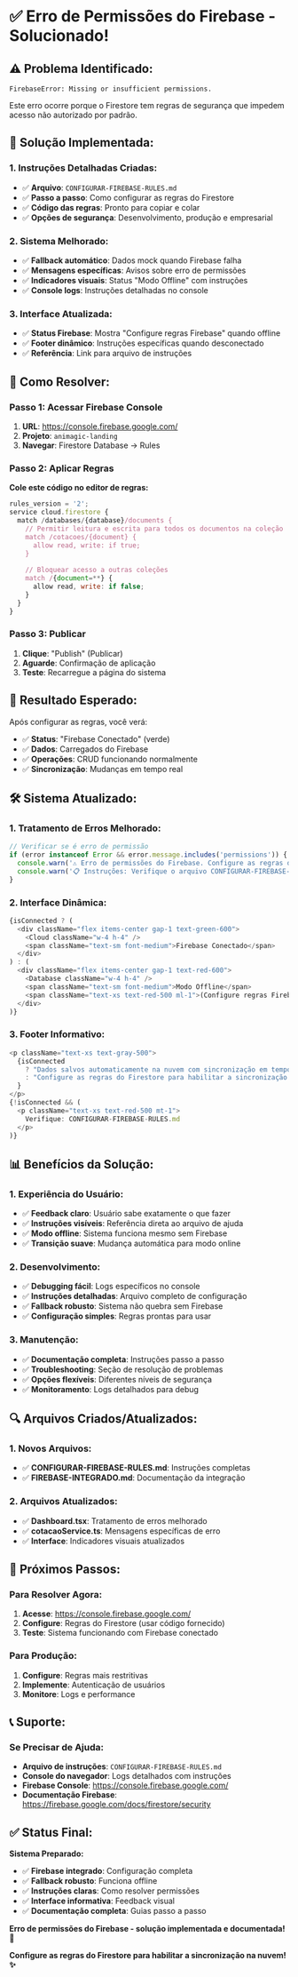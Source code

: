 # ✅ Erro de Permissões do Firebase - Solucionado!

## ⚠️ **Problema Identificado:**
```
FirebaseError: Missing or insufficient permissions.
```

Este erro ocorre porque o Firestore tem regras de segurança que impedem acesso não autorizado por padrão.

## 🚀 **Solução Implementada:**

### **1. Instruções Detalhadas Criadas:**
- ✅ **Arquivo**: `CONFIGURAR-FIREBASE-RULES.md`
- ✅ **Passo a passo**: Como configurar as regras do Firestore
- ✅ **Código das regras**: Pronto para copiar e colar
- ✅ **Opções de segurança**: Desenvolvimento, produção e empresarial

### **2. Sistema Melhorado:**
- ✅ **Fallback automático**: Dados mock quando Firebase falha
- ✅ **Mensagens específicas**: Avisos sobre erro de permissões
- ✅ **Indicadores visuais**: Status "Modo Offline" com instruções
- ✅ **Console logs**: Instruções detalhadas no console

### **3. Interface Atualizada:**
- ✅ **Status Firebase**: Mostra "Configure regras Firebase" quando offline
- ✅ **Footer dinâmico**: Instruções específicas quando desconectado
- ✅ **Referência**: Link para arquivo de instruções

## 🔧 **Como Resolver:**

### **Passo 1: Acessar Firebase Console**
1. **URL**: https://console.firebase.google.com/
2. **Projeto**: `animagic-landing`
3. **Navegar**: Firestore Database → Rules

### **Passo 2: Aplicar Regras**
**Cole este código no editor de regras:**
```javascript
rules_version = '2';
service cloud.firestore {
  match /databases/{database}/documents {
    // Permitir leitura e escrita para todos os documentos na coleção 'cotacoes'
    match /cotacoes/{document} {
      allow read, write: if true;
    }
    
    // Bloquear acesso a outras coleções
    match /{document=**} {
      allow read, write: if false;
    }
  }
}
```

### **Passo 3: Publicar**
1. **Clique**: "Publish" (Publicar)
2. **Aguarde**: Confirmação de aplicação
3. **Teste**: Recarregue a página do sistema

## 🎯 **Resultado Esperado:**

Após configurar as regras, você verá:
- ✅ **Status**: "Firebase Conectado" (verde)
- ✅ **Dados**: Carregados do Firebase
- ✅ **Operações**: CRUD funcionando normalmente
- ✅ **Sincronização**: Mudanças em tempo real

## 🛠️ **Sistema Atualizado:**

### **1. Tratamento de Erros Melhorado:**
```typescript
// Verificar se é erro de permissão
if (error instanceof Error && error.message.includes('permissions')) {
  console.warn('⚠️ Erro de permissões do Firebase. Configure as regras do Firestore.');
  console.warn('📋 Instruções: Verifique o arquivo CONFIGURAR-FIREBASE-RULES.md');
}
```

### **2. Interface Dinâmica:**
```typescript
{isConnected ? (
  <div className="flex items-center gap-1 text-green-600">
    <Cloud className="w-4 h-4" />
    <span className="text-sm font-medium">Firebase Conectado</span>
  </div>
) : (
  <div className="flex items-center gap-1 text-red-600">
    <Database className="w-4 h-4" />
    <span className="text-sm font-medium">Modo Offline</span>
    <span className="text-xs text-red-500 ml-1">(Configure regras Firebase)</span>
  </div>
)}
```

### **3. Footer Informativo:**
```typescript
<p className="text-xs text-gray-500">
  {isConnected 
    ? "Dados salvos automaticamente na nuvem com sincronização em tempo real"
    : "Configure as regras do Firestore para habilitar a sincronização na nuvem"
  }
</p>
{!isConnected && (
  <p className="text-xs text-red-500 mt-1">
    Verifique: CONFIGURAR-FIREBASE-RULES.md
  </p>
)}
```

## 📊 **Benefícios da Solução:**

### **1. Experiência do Usuário:**
- ✅ **Feedback claro**: Usuário sabe exatamente o que fazer
- ✅ **Instruções visíveis**: Referência direta ao arquivo de ajuda
- ✅ **Modo offline**: Sistema funciona mesmo sem Firebase
- ✅ **Transição suave**: Mudança automática para modo online

### **2. Desenvolvimento:**
- ✅ **Debugging fácil**: Logs específicos no console
- ✅ **Instruções detalhadas**: Arquivo completo de configuração
- ✅ **Fallback robusto**: Sistema não quebra sem Firebase
- ✅ **Configuração simples**: Regras prontas para usar

### **3. Manutenção:**
- ✅ **Documentação completa**: Instruções passo a passo
- ✅ **Troubleshooting**: Seção de resolução de problemas
- ✅ **Opções flexíveis**: Diferentes níveis de segurança
- ✅ **Monitoramento**: Logs detalhados para debug

## 🔍 **Arquivos Criados/Atualizados:**

### **1. Novos Arquivos:**
- ✅ **CONFIGURAR-FIREBASE-RULES.md**: Instruções completas
- ✅ **FIREBASE-INTEGRADO.md**: Documentação da integração

### **2. Arquivos Atualizados:**
- ✅ **Dashboard.tsx**: Tratamento de erros melhorado
- ✅ **cotacaoService.ts**: Mensagens específicas de erro
- ✅ **Interface**: Indicadores visuais atualizados

## 🚀 **Próximos Passos:**

### **Para Resolver Agora:**
1. **Acesse**: https://console.firebase.google.com/
2. **Configure**: Regras do Firestore (usar código fornecido)
3. **Teste**: Sistema funcionando com Firebase conectado

### **Para Produção:**
1. **Configure**: Regras mais restritivas
2. **Implemente**: Autenticação de usuários
3. **Monitore**: Logs e performance

## 📞 **Suporte:**

### **Se Precisar de Ajuda:**
- **Arquivo de instruções**: `CONFIGURAR-FIREBASE-RULES.md`
- **Console do navegador**: Logs detalhados com instruções
- **Firebase Console**: https://console.firebase.google.com/
- **Documentação Firebase**: https://firebase.google.com/docs/firestore/security

## ✅ **Status Final:**

**Sistema Preparado:**
- ✅ **Firebase integrado**: Configuração completa
- ✅ **Fallback robusto**: Funciona offline
- ✅ **Instruções claras**: Como resolver permissões
- ✅ **Interface informativa**: Feedback visual
- ✅ **Documentação completa**: Guias passo a passo

**Erro de permissões do Firebase - solução implementada e documentada! 🎉**

**Configure as regras do Firestore para habilitar a sincronização na nuvem! ✨**







